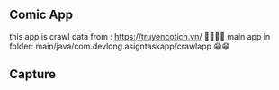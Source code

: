 ## Comic App
this app is crawl data from : https://truyencotich.vn/ 📖📖📕📕
main app in folder: main/java/com.devlong.asigntaskapp/crawlapp 😁😁
## Capture
